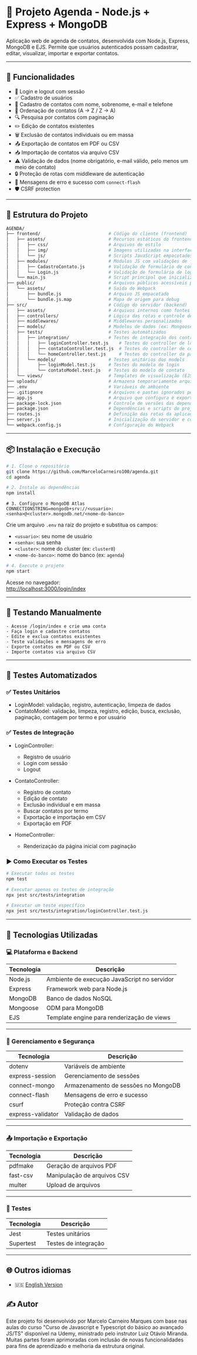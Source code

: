
# 📒 Projeto Agenda - Node.js + Express + MongoDB

Aplicação web de agenda de contatos, desenvolvida com Node.js, Express, MongoDB e EJS. Permite que usuários autenticados possam cadastrar, editar, visualizar, importar e exportar contatos.

---

## 🚀 Funcionalidades

- 🔐 Login e logout com sessão  
- ✅ Cadastro de usuários  
- 📇 Cadastro de contatos com nome, sobrenome, e-mail e telefone  
- 🔀 Ordenação de contatos (A → Z / Z → A)  
- 🔍 Pesquisa por contatos com paginação  
- ✏️ Edição de contatos existentes  
- 🗑️ Exclusão de contatos individuais ou em massa  
- 📤 Exportação de contatos em PDF ou CSV  
- 📥 Importação de contatos via arquivo CSV  
- ⚠️ Validação de dados (nome obrigatório, e-mail válido, pelo menos um meio de contato)  
- 🔒 Proteção de rotas com middleware de autenticação  
- 💬 Mensagens de erro e sucesso com `connect-flash`  
- 🛡️ CSRF protection  

---


## 🧱 Estrutura do Projeto

```bash
AGENDA/
├── frontend/                          # Código do cliente (frontend)
│   ├── assets/                        # Recursos estáticos do frontend
│   │   ├── css/                       # Arquivos de estilo
│   │   ├── img/                       # Imagens utilizadas na interface
│   │   └── js/                        # Scripts JavaScript empacotados pelo Webpack
│   ├── modules/                       # Módulos JS com validações de formulário
│   │   ├── CadastroContato.js         # Validação de formulário de contato
│   │   └── Login.js                   # Validação de formulário de login/cadastro
│   └── main.js                        # Script principal que inicializa os módulos
├── public/                            # Arquivos públicos acessíveis pelo navegador
│   └── assets/                        # Saída do Webpack
│       ├── bundle.js                  # Arquivo JS empacotado
│       └── bundle.js.map              # Mapa de origem para debug
├── src/                               # Código do servidor (backend)
│   ├── assets/                        # Arquivos internos como fontes e imagens
│   ├── controllers/                   # Lógica das rotas e controle de fluxo
│   ├── middlewares/                   # Middlewares personalizados
│   ├── models/                        # Modelos de dados (ex: Mongoose)
│   ├── tests/                         # Testes automatizados
│   │   ├── integration/               # Testes de integração dos controllers
│   │   │   ├── loginController.test.js    # Testes do controller de login
│   │   │   ├── contatoController.test.js  # Testes do controller de contato
│   │   │   └── homeController.test.js     # Testes do controller da página inicial
│   │   └── models/                    # Testes unitários dos models
│   │       ├── loginModel.test.js     # Testes do modelo de login
│   │       └── contatoModel.test.js   # Testes do modelo de contato
│   └── views/                         # Templates de visualização (EJS)
├── uploads/                           # Armazena temporariamente arquivos enviados via formulário (ex: CSV)
├── .env                               # Variáveis de ambiente
├── .gitignore                         # Arquivos e pastas ignorados pelo Git
├── app.js                             # Arquivo que configura e exporta a instância do Express
├── package-lock.json                  # Controle de versões das dependências
├── package.json                       # Dependências e scripts do projeto
├── routes.js                          # Definição das rotas da aplicação
├── server.js                          # Inicialização do servidor e conexão com MongoDB
└── webpack.config.js                  # Configuração do Webpack

```


---

## 📦 Instalação e Execução

```bash
# 1. Clone o repositório
git clone https://github.com/MarceloCarneiro100/agenda.git
cd agenda

# 2. Instale as dependências
npm install
```

```env
# 3. Configure o MongoDB Atlas
CONNECTIONSTRING=mongodb+srv://<usuario>:<senha>@<cluster>.mongodb.net/<nome-do-banco>
```

Crie um arquivo `.env` na raiz do projeto e substitua os campos:

- `<usuario>`: seu nome de usuário  
- `<senha>`: sua senha  
- `<cluster>`: nome do cluster (ex: `cluster0`)  
- `<nome-do-banco>`: nome do banco (ex: `agenda`)  

```bash
# 4. Execute o projeto
npm start
```

Acesse no navegador:  
[http://localhost:3000/login/index](http://localhost:3000/login/index)

---

## 🧪 Testando Manualmente

```text
- Acesse /login/index e crie uma conta
- Faça login e cadastre contatos
- Edite e exclua contatos existentes
- Teste validações e mensagens de erro
- Exporte contatos em PDF ou CSV
- Importe contatos via arquivo CSV
```

---

## 🧪 Testes Automatizados

### ✅ Testes Unitários

- LoginModel: validação, registro, autenticação, limpeza de dados  
- ContatoModel: validação, limpeza, registro, edição, busca, exclusão, paginação, contagem por termo e por usuário  

### ✅ Testes de Integração

- LoginController:
  - Registro de usuário
  - Login com sessão
  - Logout

- ContatoController:
  - Registro de contato
  - Edição de contato
  - Exclusão individual e em massa
  - Buscar contatos por termo
  - Exportação e importação em CSV 
  - Exportação em PDF

- HomeController:
  - Renderização da página inicial com paginação

### ▶️ Como Executar os Testes

```bash
# Executar todos os testes
npm test

# Executar apenas os testes de integração
npx jest src/tests/integration

# Executar um teste específico
npx jest src/tests/integration/loginController.test.js
```

---

## 🧰 Tecnologias Utilizadas

### 💻 Plataforma e Backend

| Tecnologia | Descrição                                      |
|------------|------------------------------------------------|
| Node.js    | Ambiente de execução JavaScript no servidor   |
| Express    | Framework web para Node.js                    |
| MongoDB    | Banco de dados NoSQL                          |
| Mongoose   | ODM para MongoDB                              |
| EJS        | Template engine para renderização de views    |

---

### 🔐 Gerenciamento e Segurança

| Tecnologia        | Descrição                                      |
|-------------------|------------------------------------------------|
| dotenv            | Variáveis de ambiente                         |
| express-session   | Gerenciamento de sessões                      |
| connect-mongo     | Armazenamento de sessões no MongoDB           |
| connect-flash     | Mensagens de erro e sucesso                   |
| csurf             | Proteção contra CSRF                          |
| express-validator | Validação de dados                            |

---

### 📤 Importação e Exportação

| Tecnologia | Descrição                          |
|------------|-------------------------------------|
| pdfmake    | Geração de arquivos PDF            |
| fast-csv   | Manipulação de arquivos CSV        |
| multer     | Upload de arquivos                 |

---

### 🧪 Testes

| Tecnologia | Descrição             |
|------------|------------------------|
| Jest       | Testes unitários       |
| Supertest  | Testes de integração   |


---

## 🌐 Outros idiomas

- 🇺🇸 [English Version](README.en.md)



## ✍️ Autor

Este projeto foi desenvolvido por Marcelo Carneiro Marques com base nas aulas do curso "Curso de Javascript e Typescript  do básico ao avançado JS/TS" disponível na Udemy, ministrado pelo instrutor Luiz Otávio Miranda.
Muitas partes foram aprimoradas com inclusão de novas funcionalidades para fins de aprendizado e melhoria da estrutura original.


